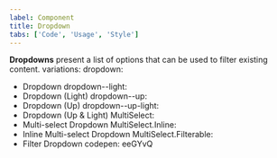 ```yaml
---
label: Component
title: Dropdown
tabs: ['Code', 'Usage', 'Style']
---
```


<page-intro>**Dropdowns** present a list of options that can be used to filter existing content. </page-intro>
variations:
 dropdown:
 - Dropdown
 dropdown--light:
 - Dropdown (Light)
 dropdown--up:
 - Dropdown (Up)
 dropdown--up-light:
 - Dropdown (Up & Light)
 MultiSelect:
 - Multi-select Dropdown
 MultiSelect.Inline:
 - Inline Multi-select Dropdown
 MultiSelect.Filterable:
 - Filter Dropdown
codepen: eeGYvQ

